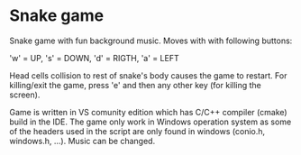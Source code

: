 # Snake game

Snake game with fun background music. Moves with with following buttons:

'w' = UP, 's' = DOWN, 'd' = RIGTH, 'a' = LEFT

Head cells collision to rest of snake's body causes the game to restart. For killing/exit the game, press 'e' and then any other key (for killing the screen).

Game is written in VS comunity edition which has C/C++ compiler (cmake) build in the IDE. The game only work in Windows operation system as some of the headers used in the script are only found in windows (conio.h, windows.h, ...). Music can be changed.
